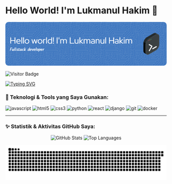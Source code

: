 # Hello World! I'm Lukmanul Hakim 👋

![Lukmanul Hakim](github-header-image.png)

![Visitor Badge](https://visitor-badge.laobi.icu/badge?page_id=lukmanul6305)

<p align="left">
  <a href="https://github.com/lukmanul6305">
    <img src="https://readme-typing-svg.herokuapp.com?font=JetBrains+Mono&size=25&pause=1000&color=009F00&center=false&vCenter=true&width=435&lines=Aspiring+Full-Stack+Developer;Always+Learning+New+Things;Building+the+Future%2C+One+Line+at+a+Time." alt="Typing SVG" />
  </a>
</p>

### 🚀 Teknologi & Tools yang Saya Gunakan:

<p align="left">
  <img src="https://img.icons8.com/?size=100&id=tGvHBPJaKqEd&format=png&color=000000" alt="javascript" width="48" height="48"/>
  <img src="https://img.icons8.com/?size=100&id=20909&format=png&color=000000" alt="html5" width="48" height="48"/>
  <img src="https://img.icons8.com/?size=100&id=21278&format=png&color=000000" alt="css3" width="48" height="48"/>
  <img src="https://img.icons8.com/?size=100&id=13441&format=png&color=000000" alt="python" width="48" height="48"/>
  <img src="https://img.icons8.com/?size=100&id=wPohyHO_qO1a&format=png&color=000000" alt="react" width="48" height="48"/>
  <img src="https://img.icons8.com/?size=100&id=38561&format=png&color=000000" alt="django" width="48" height="48"/>
  <img src="https://img.icons8.com/?size=100&id=62452&format=png&color=000000" alt="git" width="48" height="48"/>
  <img src="https://img.icons8.com/?size=100&id=32323&format=png&color=000000" alt="docker" width="48" height="48"/>
</p>

---

### ✨ Statistik & Aktivitas GitHub Saya:

<p align="center">
  <img src="https://github-readme-stats.vercel.app/api?username=lukmanul6305&show_icons=true&theme=tokyonight&hide_border=true&include_all_commits=true&count_private=true" alt="GitHub Stats" />
  <img src="https://github-readme-stats.vercel.app/api/top-langs/?username=lukmanul6305&layout=compact&theme=tokyonight&hide_border=true" alt="Top Languages" />
</p>

<p align="center">
  <img src="https://raw.githubusercontent.com/lukmanul6305/lukmanul6305/output/github-contribution-grid-snake.svg" alt="Snake Contribution Grid" />
</p>
